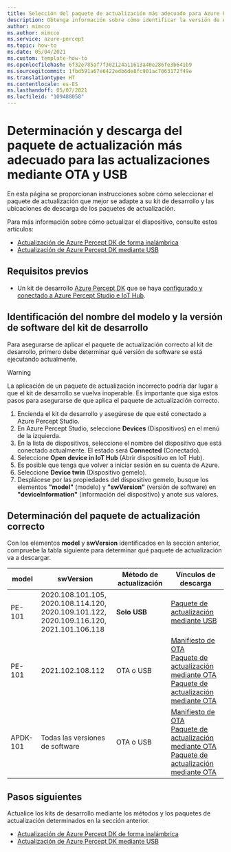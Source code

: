 ```yaml
---
title: Selección del paquete de actualización más adecuado para Azure Percept DK
description: Obtenga información sobre cómo identificar la versión de Azure Percept DK y seleccionar el paquete de actualización más adecuado.
author: mimcco
ms.author: mimcco
ms.service: azure-percept
ms.topic: how-to
ms.date: 05/04/2021
ms.custom: template-how-to
ms.openlocfilehash: 6f32e785af7f302124a11613a40e286fe3b641b9
ms.sourcegitcommit: 1fbd591a67e6422edb6de8fc901ac7063172f49e
ms.translationtype: HT
ms.contentlocale: es-ES
ms.lasthandoff: 05/07/2021
ms.locfileid: "109488058"
---
```

# <a name="how-to-determine-and-download-the-best-update-package-for-ota-and-usb-updates"></a>Determinación y descarga del paquete de actualización más adecuado para las actualizaciones mediante OTA y USB

En esta página se proporcionan instrucciones sobre cómo seleccionar el paquete de actualización que mejor se adapte a su kit de desarrollo y las ubicaciones de descarga de los paquetes de actualización.

Para más información sobre cómo actualizar el dispositivo, consulte estos artículos:
- [Actualización de Azure Percept DK de forma inalámbrica](https://docs.microsoft.com/azure/azure-percept/how-to-update-over-the-air)
- [Actualización de Azure Percept DK mediante USB](https://docs.microsoft.com/azure/azure-percept/how-to-update-via-usb)


## <a name="prerequisites"></a>Requisitos previos

- Un kit de desarrollo [Azure Percept DK](https://go.microsoft.com/fwlink/?linkid=2155270) que se haya [configurado y conectado a Azure Percept Studio e IoT Hub](https://docs.microsoft.com/azure/azure-percept/quickstart-percept-dk-set-up).

## <a name="identify-the-model-name-and-software-version-of-your-dev-kit"></a>Identificación del nombre del modelo y la versión de software del kit de desarrollo
Para asegurarse de aplicar el paquete de actualización correcto al kit de desarrollo, primero debe determinar qué versión de software se está ejecutando actualmente.

> [!WARNING]
> La aplicación de un paquete de actualización incorrecto podría dar lugar a que el kit de desarrollo se vuelva inoperable. Es importante que siga estos pasos para asegurarse de que aplica el paquete de actualización correcto.

1. Encienda el kit de desarrollo y asegúrese de que esté conectado a Azure Percept Studio.
1. En Azure Percept Studio, seleccione **Devices** (Dispositivos) en el menú de la izquierda.
1. En la lista de dispositivos, seleccione el nombre del dispositivo que está conectado actualmente. El estado será **Connected** (Conectado).
1. Seleccione **Open device in IoT Hub** (Abrir dispositivo en IoT Hub).
1. Es posible que tenga que volver a iniciar sesión en su cuenta de Azure.
1. Seleccione **Device twin** (Dispositivo gemelo).
1. Desplácese por las propiedades del dispositivo gemelo, busque los elementos **"model"** (modelo) y **"swVersion"** (versión de software) en **"deviceInformation"** (información del dispositivo) y anote sus valores.

## <a name="determine-the-correct-update-package"></a>Determinación del paquete de actualización correcto
Con los elementos **model** y **swVersion** identificados en la sección anterior, compruebe la tabla siguiente para determinar qué paquete de actualización va a descargar.


|model  |swVersion  |Método de actualización  |Vínculos de descarga  |
|---------|---------|---------|---------|
|PE-101     |2020.108.101.105, <br>2020.108.114.120, <br>2020.109.101.122, <br>2020.109.116.120, <br>2021.101.106.118        |**Solo USB**         |[Paquete de actualización mediante USB](https://go.microsoft.com/fwlink/?linkid=2155734)         |
|PE-101     |2021.102.108.112 <br>         |OTA o USB        |[Manifiesto de OTA](https://go.microsoft.com/fwlink/?linkid=2155625)<br>[Paquete de actualización mediante OTA](https://go.microsoft.com/fwlink/?linkid=2161538)<br>[Paquete de actualización mediante OTA](https://go.microsoft.com/fwlink/?linkid=2155734)          |
|APDK-101     |Todas las versiones de software        |OTA o USB       | [Manifiesto de OTA](https://go.microsoft.com/fwlink/?linkid=2162292)<br>[Paquete de actualización mediante OTA](https://go.microsoft.com/fwlink/?linkid=2161538)<br>[Paquete de actualización mediante OTA](https://go.microsoft.com/fwlink/?linkid=2155734)        |



## <a name="next-steps"></a>Pasos siguientes
Actualice los kits de desarrollo mediante los métodos y los paquetes de actualización determinados en la sección anterior.
- [Actualización de Azure Percept DK de forma inalámbrica](https://docs.microsoft.com/azure/azure-percept/how-to-update-over-the-air)
- [Actualización de Azure Percept DK mediante USB](https://docs.microsoft.com/azure/azure-percept/how-to-update-via-usb)

